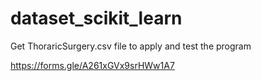 # dataset_scikit_learn
Get ThoraricSurgery.csv file to apply and test the program

https://forms.gle/A261xGVx9srHWw1A7

